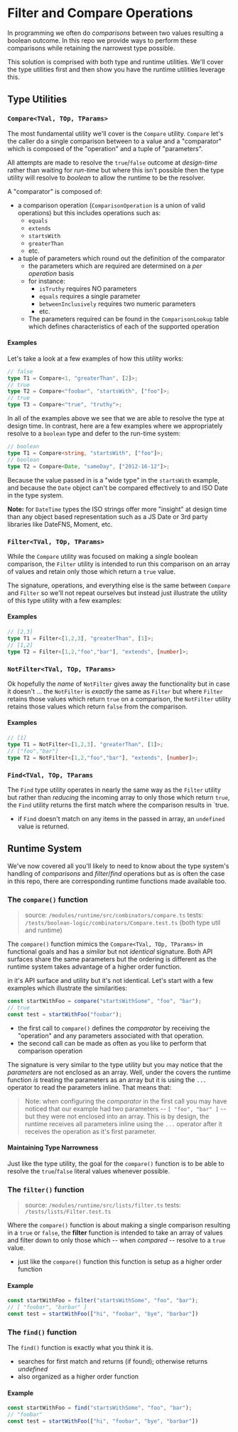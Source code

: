 # Filter and Compare Operations

In programming we often do _comparisons_ between two values resulting a boolean outcome. In this repo we provide ways to perform these comparisons while retaining the narrowest type possible.

This solution is comprised with both type and runtime utilities. We'll cover the type utilities first and then show you have the runtime utilities leverage this.

## Type Utilities

### `Compare<TVal, TOp, TParams>`

The most fundamental utility we'll cover is the `Compare` utility. `Compare` let's the caller do a single comparison between to a value and a "comparator" which is composed of the "operation" and a tuple of "parameters".

All attempts are made to resolve the `true`/`false` outcome at _design-time_ rather than waiting for _run-time_ but where this isn't possible then the type utility will resolve to _boolean_ to allow the runtime to be the resolver.

A "comparator" is composed of:

- a comparison operation (`ComparisonOperation` is a union of valid operations) but this includes operations such as:
  - `equals`
  - `extends`
  - `startsWith`
  - `greaterThan`
  - etc.
- a tuple of parameters which round out the definition of the comparator
  - the parameters which are required are determined on a _per operation_ basis
  - for instance:
    - `isTruthy` requires NO parameters
    - `equals` requires a single parameter
    - `betweenInclusively` requires two numeric parameters
    - etc.
  - The parameters required can be found in the `ComparisonLookup` table which defines characteristics of each of the supported operation

#### Examples

Let's take a look at a few examples of how this utility works:

```ts
// false
type T1 = Compare<1, "greaterThan", [2]>;
// true
type T2 = Compare<"foobar", "startsWith", ["foo"]>;
// true
type T3 = Compare<"true", "truthy">;
```

In all of the examples above we see that we are able to resolve the type at design time. In contrast, here are a few examples where we appropriately resolve to a `boolean` type and defer to the run-time system:

```ts
// boolean
type T1 = Compare<string, "startsWith", ["foo"]>;
// boolean
type T2 = Compare<Date, "sameDay", ["2012-16-12"]>;
```

Because the value passed in is a "wide type" in the `startsWith` example, and because the `Date` object can't be compared effectively to and ISO Date in the type system.

**Note:** for `DateTime` types the ISO strings offer more "insight" at design time than any object based representation such as a JS Date or 3rd party libraries like DateFNS, Moment, etc.


### `Filter<TVal, TOp, TParams>`

While the `Compare` utility was focused on making a _single_ boolean comparison, the `Filter` utility is intended to run this comparison on an array of values and retain only those which return a `true` value.

The signature, operations, and everything else is the same between `Compare` and `Filter` so we'll not repeat ourselves but instead just illustrate the utility of this type utility with a few examples:

#### Examples

```ts
// [2,3]
type T1 = Filter<[1,2,3], "greaterThan", [1]>;
// [1,2]
type T2 = Filter<[1,2,"foo","bar"], "extends", [number]>;
```

### `NotFilter<TVal, TOp, TParams>`

Ok hopefully the _name_ of `NotFilter` gives away the functionality but in case it doesn't ... the `NotFilter` is _exactly_ the same as `Filter` but where `Filter` retains those values which return `true` on a comparison, the `NotFilter` utility retains those values which return `false` from the comparison.

#### Examples

```ts
// [1]
type T1 = NotFilter<[1,2,3], "greaterThan", [1]>;
// ["foo","bar"]
type T2 = NotFilter<[1,2,"foo","bar"], "extends", [number]>;
```

### `Find<TVal, TOp, TParams`

The `Find` type utility operates in nearly the same way as the `Filter` utility but rather than _reducing_ the incoming array to only those which return `true`, the `Find` utility returns the first match where the comparison results in `true.

- if `Find` doesn't match on any items in the passed in array, an `undefined` value is returned.

## Runtime System

We've now covered all you'll likely to need to know about the type system's handling of _comparisons_ and _filter_/_find_  operations but as is often the case in this repo, there are corresponding runtime functions made available too.

### The `compare()` function

> source: `/modules/runtime/src/combinators/compare.ts`
> tests: `/tests/boolean-logic/combinators/Compare.test.ts` (both type util and runtime)

The `compare()` function mimics the `Compare<TVal, TOp, TParams>` in functional goals and has a _similar_ but not _identical_ signature. Both API surfaces share the same parameters but the ordering is different as the runtime system takes advantage of a higher order function.

in it's API surface and utility but it's not identical. Let's start with a few examples which illustrate the similarities:

```ts
const startWithFoo = compare("startsWithSome", "foo", "bar");
// true
const test = startWithFoo("foobar");
```

- the first call to `compare()` defines the _comparator_ by receiving the "operation" and any parameters associated with that operation.
- the second call can be made as often as you like to perform that comparison operation

The signature is very similar to the type utility but you may notice that the _parameters_ are not enclosed as an array. Well, under the covers the runtime function _is_ treating the parameters as an array but it is using the `...` operator to read the parameters inline. That means that:

> Note: when configuring the _comparator_ in the first call you may have noticed that our example had two parameters -- `[ "foo", "bar" ]` -- but they were not enclosed into an array. This is by design, the runtime receives all parameters inline using the `...` operator after it receives the operation as it's first parameter.

#### Maintaining Type Narrowness

Just like the type utility, the goal for the `compare()` function is to be able to resolve the `true`/`false` literal values whenever possible.

### The `filter()` function

> source: `/modules/runtime/src/lists/filter.ts`
> tests: `/tests/lists/Filter.test.ts`

Where the `compare()` function is about making a single comparison resulting in a `true` or `false`, the **filter** function is intended to take an array of values and filter down to only those which -- when _compared_ -- resolve to a `true` value.

- just like the `compare()` function this function is setup as a higher order function

#### Example

```ts
const startWithFoo = filter("startsWithSome", "foo", "bar");
// [ "foobar", "barbar" ]
const test = startWithFoo(["hi", "foobar", "bye", "barbar"])
```

### The `find()` function

The `find()` function is exactly what you think it is.

- searches for first match and returns (if found); otherwise returns _undefined_
- also organized as a higher order function

#### Example

```ts
const startWithFoo = find("startsWithSome", "foo", "bar");
// "foobar"
const test = startWithFoo(["hi", "foobar", "bye", "barbar"])
```

